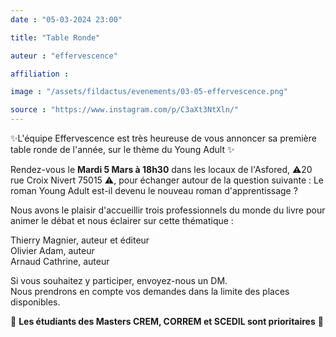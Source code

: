 ```yaml
---
date : "05-03-2024 23:00"

title: "Table Ronde"

auteur : "effervescence" 

affiliation : 

image : "/assets/fildactus/evenements/03-05-effervescence.png"

source : "https://www.instagram.com/p/C3aXt3NtXln/"
---
```


✨L'équipe Effervescence est très heureuse de vous annoncer sa première table ronde de l'année, sur le thème du Young Adult ✨

Rendez-vous le __Mardi 5 Mars à 18h30__ dans les locaux de l'Asfored, ⚠️20 rue Croix Nivert 75015 ⚠️, pour échanger autour de la question suivante : Le roman Young Adult est-il devenu le nouveau roman d'apprentissage ?

Nous avons le plaisir d'accueillir trois professionnels du monde du livre pour animer le débat et nous éclairer sur cette thématique :

Thierry Magnier, auteur et éditeur  
Olivier Adam, auteur  
Arnaud Cathrine, auteur  

Si vous souhaitez y participer, envoyez-nous un DM.  
Nous prendrons en compte vos demandes dans la limite des places disponibles.

🚨 __Les étudiants des Masters CREM, CORREM et SCEDIL sont prioritaires__ 🚨
